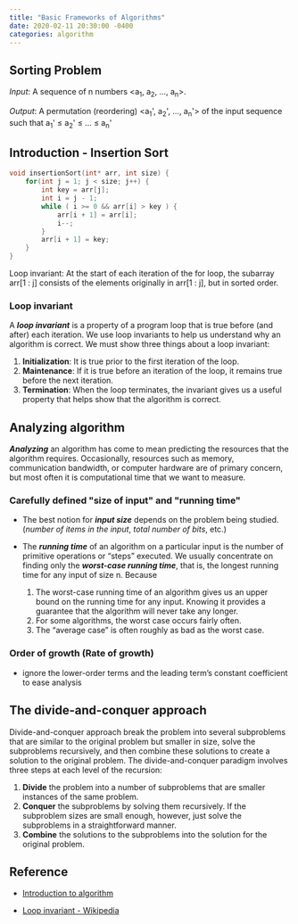 ```yaml
---
title: "Basic Frameworks of Algorithms"
date: 2020-02-11 20:30:00 -0400
categories: algorithm
---
```


## Sorting Problem

_Input_: A sequence of n numbers <a<sub>1</sub>, a<sub>2</sub>, ..., a<sub>n</sub>>.

_Output_: A permutation (reordering) <a<sub>1</sub>', a<sub>2</sub>', ..., a<sub>n</sub>'> of the input sequence such that a<sub>1</sub>' ≤ a<sub>2</sub>' ≤ ... ≤ a<sub>n</sub>'

## Introduction - Insertion Sort

```cpp
void insertionSort(int* arr, int size) {
    for(int j = 1; j < size; j++) {
        int key = arr[j];
        int i = j - 1;
        while ( i >= 0 && arr[i] > key ) {
            arr[i + 1] = arr[i];
            i--;
        }
        arr[i + 1] = key;
    }
}
```

Loop invariant: At the start of each iteration of the for loop, the subarray arr[1 : j] consists of the elements originally in arr[1 : j], but in sorted order.

### Loop invariant

A **_loop invariant_** is a property of a program loop that is true before (and after) each iteration. We use loop invariants to help us understand why an algorithm is correct. We must show three things about a loop invariant:

1. **Initialization**: It is true prior to the first iteration of the loop.
2. **Maintenance**: If it is true before an iteration of the loop, it remains true before the next iteration.
3. **Termination**: When the loop terminates, the invariant gives us a useful property that helps show that the algorithm is correct.

## Analyzing algorithm

**_Analyzing_** an algorithm has come to mean predicting the resources that the algorithm requires. Occasionally, resources such as memory, communication bandwidth, or computer hardware are of primary concern, but most often it is computational time that we want to measure.

### Carefully defined "size of input" and "running time"

- The best notion for **_input size_** depends on the problem being studied. (_number of items in the input_, _total number of bits_, etc.)
- The **_running time_** of an algorithm on a particular input is the number of primitive operations or “steps” executed. We usually concentrate on finding only the **_worst-case running time_**, that is, the longest running time for any input of size n. Because

  1. The worst-case running time of an algorithm gives us an upper bound on the running time for any input. Knowing it provides a guarantee that the algorithm will never take any longer.
  2. For some algorithms, the worst case occurs fairly often.
  3. The “average case” is often roughly as bad as the worst case.

### Order of growth (Rate of growth)

- ignore the lower-order terms and the leading term’s constant coefficient to ease analysis

## The divide-and-conquer approach

Divide-and-conquer approach break the problem into several subproblems that are similar to the original problem but smaller in size, solve the subproblems recursively, and then combine these solutions to create a solution to the original problem.
The divide-and-conquer paradigm involves three steps at each level of the recursion:

1. **Divide** the problem into a number of subproblems that are smaller instances of the same problem.
2. **Conquer** the subproblems by solving them recursively. If the subproblem sizes are
   small enough, however, just solve the subproblems in a straightforward manner.
3. **Combine** the solutions to the subproblems into the solution for the original problem.

## Reference

- [Introduction to algorithm][referencebook]

- [Loop invariant - Wikipedia][loopinvariant]

[referencebook]: https://www.amazon.com/Introduction-Algorithms-3rd-MIT-Press/dp/0262033844
[loopinvariant]: https://en.wikipedia.org/wiki/Loop_invariant
